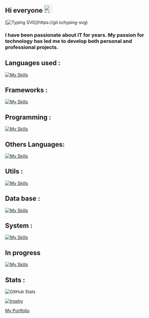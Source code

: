 ## Hi everyone  <img src="https://raw.githubusercontent.com/Tarikul-Islam-Anik/Animated-Fluent-Emojis/master/Emojis/Smilies/Hear-No-Evil%20Monkey.png" alt="Hear-No-Evil Monkey" width="25" height="25" />

[![Typing SVG](https://readme-typing-svg.demolab.com?font=Fira+Code&pause=1000&color=2EA0D2&width=435&lines=My+name+is+Rafik+!)](https://git.io/typing-svg)

### I have been passionate about IT for years. My passion for technology has led me to develop both personal and professional projects.
## Languages used : 
[![My Skills](https://skillicons.dev/icons?i=js,html,css)](https://skillicons.dev)
## Frameworks : 
[![My Skills](https://skillicons.dev/icons?i=angular,nestjs)](https://skillicons.dev)
## Programming :
[![My Skills](https://skillicons.dev/icons?i=c,cs,py)](https://skillicons.dev)
## Others Languages:
[![My Skills](https://skillicons.dev/icons?i=php,java)](https://skillicons.dev)
## Utils :
[![My Skills](https://skillicons.dev/icons?i=git,docker)](https://skillicons.dev)
## Data base :
[![My Skills](https://skillicons.dev/icons?i=mysql,mongodb)](https://skillicons.dev)
## System :
[![My Skills](https://skillicons.dev/icons?i=linux)](https://skillicons.dev)
## In progress
[![My Skills](https://skillicons.dev/icons?i=kubernetes,aws,gcp,nuxtjs,spring)](https://skillicons.dev)


## Stats : 
![GitHub Stats](https://github-readme-streak-stats.herokuapp.com/?user=Rafiklatrikdu69&theme=default&hide_border=true)


[![trophy](https://github-profile-trophy.vercel.app/?username=Rafiklatrikdu69&theme=light)](https://github.com/Rafiklatrikdu69/github-profile-trophy)

[My Portfolio](https://portfolio-nuxt-ten-rho.vercel.app/)
